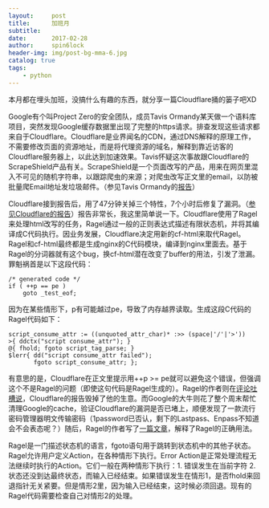 ```yaml
---
layout:     post
title:      加班月
subtitle:   
date:       2017-02-28
author:     spin6lock
header-img: img/post-bg-mma-6.jpg
catalog: true
tags:
    - python
---
```

本月都在埋头加班，没搞什么有趣的东西，就分享一篇Cloudflare捅的篓子吧XD

Google有个叫Project Zero的安全团队，成员Tavis Ormandy某天做一个语料库项目，突然发现Google缓存数据里出现了完整的https请求。排查发现这些请求都来自于Cloudflare。Cloudflare是业界闻名的CDN，通过DNS解释的原理工作，不需要修改页面的资源地址，而是将代理资源的域名，解释到靠近访客的Cloudflare服务器上，以此达到加速效果。Tavis怀疑这次事故跟Cloudflare的ScrapeShield产品有关。ScrapeShield是一个页面改写的产品，用来在网页里混入不可见的随机字符串，以跟踪爬虫的来源；对爬虫改写正文里的email，以防被批量爬Email地址发垃圾邮件。（参见Tavis Ormandy的[报告](https://bugs.chromium.org/p/project-zero/issues/detail?id=1139)）

Cloudflare接到报告后，用了47分钟关掉三个特性，7个小时后修复了漏洞。（[参见Cloudflare的报告](https://blog.cloudflare.com/incident-report-on-memory-leak-caused-by-cloudflare-parser-bug/)）报告非常长，我这里简单说一下。Cloudflare使用了Ragel来处理html改写的任务，Ragel通过一般的正则表达式描述有限状态机，并将其编译成C代码执行。因业务发展，Cloudflare决定用新的cf-html来取代Ragel。Ragel和cf-html最终都是生成nginx的C代码模块，编译到nginx里面去。基于Ragel的分词器就有这个bug，换cf-html潜在改变了buffer的用法，引发了泄漏。罪魁祸首是以下这段代码：

```
/* generated code */
if ( ++p == pe )
    goto _test_eof;
```

因为在某些情形下，p有可能越过pe，导致了内存越界读取。生成这段C代码的Ragel代码如下：

```
script_consume_attr := ((unquoted_attr_char)* :>> (space|'/'|'>'))
>{ ddctx("script consume_attr"); }
@{ fhold; fgoto script_tag_parse; }
$lerr{ dd("script consume_attr failed");
       fgoto script_consume_attr; };
```

有意思的是，Cloudflare在正文里提示用++p >= pe就可以避免这个错误，但强调这个不是Ragel的问题（即使这句代码是Ragel生成的）。Ragel的作者则在[评论吐槽说](https://blog.cloudflare.com/incident-report-on-memory-leak-caused-by-cloudflare-parser-bug/#comment-3172484963)，Cloudflare的报告毁掉了他的生意。而Google的大牛则花了整个周末帮忙清理Google的cache，验证Cloudflare的漏洞是否已堵上，顺便发现了一款流行密码管理器明文传输密码（1password已否认，剩下的Lastpass、Enpass不知道会不会表态呢？）随后，Ragel的作者写了[一篇文章](http://www.colm.net/news/2017/02/28/changes-to-ragel-cloudflare.html)，解释了Ragel的正确用法。

Ragel是一门描述状态机的语言，fgoto语句用于跳转到状态机中的其他子状态。Ragel允许用户定义Action，在各种情形下执行。Error Action是正常处理流程无法继续时执行的Action。它们一般在两种情形下执行：1. 错误发生在当前字符 2. 状态还没到达最终状态，而输入已经结束。如果错误发生在情形1，是否fhold来回退指针无关紧要。但是情形2里，因为输入已经结束，这时候必须回退。现有的Ragel代码需要检查自己对情形2的处理。
